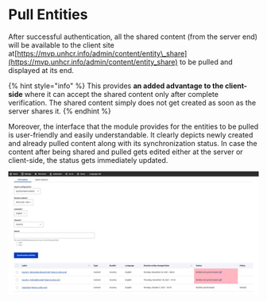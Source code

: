 # Pull Entities

After successful authentication, all the shared content (from the server end) will be available to the client site at[https://mvp.unhcr.info/admin/content/entity\_share](https://mvp.unhcr.info/admin/content/entity_share) to be pulled and displayed at its end.

{% hint style="info" %}
This provides **an added advantage to the client-side** where it can accept the shared content only after complete verification. The shared content simply does not get created as soon as the server shares it.
{% endhint %}

Moreover, the interface that the module provides for the entities to be pulled is user-friendly and easily understandable. It clearly depicts newly created and already pulled content along with its synchronization status. In case the content after being shared and pulled gets edited either at the server or client-side, the status gets immediately updated.

![Pull Entities](<../../../drupal-platform-docs/.gitbook/assets/Pull entities _  (1).jpg>)
